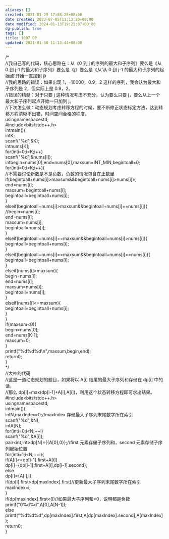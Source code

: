 ```yaml
---
aliases: []
created: 2021-01-29 17:08:28+08:00
date created: 2023-07-05T11:13:20+08:00
date modified: 2024-01-13T19:21:07+08:00
dg-publish: true
tags: []
title: 1007 DP
updated: 2021-01-30 11:13:44+08:00
---
```


/\*  
//我自己写的代码，核心思路在：从《0 到 j 的序列的最大和子序列》要么是《从 0 到 j-1 的最大和子序列》要么是《j》要么是《从‘从 0 到 j-1 的最大和子序列的起始点’开始一直加到 j》  
//我的思路的错误：如果出现 1，-10000，0.9，2 这样的序列，我会认为最大和子序列是 2，但实际上是 0.9，2。  
//错误的精髓：对于只要 j 这种情况考虑不充分，认为要么只要 j，要么从上一个最大和子序列起点开始一只加到 j。  
//下次怎么做：动态规划考虑转移方程的时候，要不断修正状态标定方法，达到转移方程清晰不出错，时间空间合格的程度。  
usingnamespacestd;  
\#include\<bits/stdc++.h\>  
intmain(){  
intK;  
scanf("%d",&K);  
intnums\[K\];  
for(inti=0;i\<K;i++)  
scanf("%d",&nums\[i\]);  
intbegin=nums\[0\],end=nums\[0\],maxsum=INT_MIN,begintoall=0;  
for(inti=0;i\<K;i++){  
//不需要讨论新数是不是负数，负数的情况包含在正数里  
if(begintoall+nums\[i\]\>maxsum&&begintoall+nums\[i\]\>nums\[i\]){  
end=nums\[i\];  
maxsum=begintoall+nums\[i\];  
begintoall=begintoall+nums\[i\];  
}  
elseif(begintoall+nums\[i\]\>maxsum&&begintoall+nums\[i\]==nums\[i\]){  
//begin=nums\[i\];  
end=nums\[i\];  
maxsum=nums\[i\];  
begintoall=nums\[i\];  
}  
elseif(begintoall+nums\[i\]==maxsum&&begintoall+nums\[i\]\>nums\[i\]){  
begintoall=begintoall+nums\[i\];  
}  
elseif(begintoall+nums\[i\]==maxsum&&begintoall+nums\[i\]==nums\[i\]){  
begintoall=begintoall+nums\[i\];  
}  
elseif(nums\[i\]\>maxsum){  
begin=nums\[i\];  
end=nums\[i\];  
maxsum=nums\[i\];  
begintoall=nums\[i\];  
}  
elseif(nums\[i\]\<=maxsum){  
begintoall=begintoall+nums\[i\];  
}  
}  
if(maxsum\<0){  
begin=nums\[0\];  
end=nums\[K-1\];  
maxsum=0;  
}  
printf("%d%d%d\n",maxsum,begin,end);  
return0;  
}  
\*/  
//大神的代码  
//这是一道动态规划的题目，如果将以 A\[i\] 结尾的最大子序列和存储在 dp\[i\] 中的话，  
//那么 dp\[i\]=max(dp\[i-1\]+A\[i\],A\[i\])，利用这个状态转移方程即可求出结果。  
\#include\<bits/stdc++.h\>  
usingnamespacestd;  
intmain(){  
intN,maxIndex=0;//maxIndex 存储最大子序列末尾数字所在索引  
scanf("%d",&N);  
intA\[N\];  
for(inti=0;i\<N;++i)  
scanf("%d",&A\[i\]);  
pair\<int,int\>dp\[N\]={{A\[0\],0}};//first 元素存储子序列和，second 元素存储子序列起始位置  
for(inti=1;i\<N;++i){  
if(A\[i\]\<=dp\[i-1\].first+A\[i\])  
dp\[i\]={dp\[i-1\].first+A\[i\],dp\[i-1\].second};  
else  
dp\[i\]={A\[i\],i};  
if(dp\[i\].first\>dp\[maxIndex\].first)//更新最大子序列末尾数字所在索引  
maxIndex=i;  
}  
if(dp\[maxIndex\].first\<0)//如果最大子序列和\<0，说明都是负数  
printf("0%d%d",A\[0\],A\[N-1\]);  
else  
printf("%d%d%d",dp\[maxIndex\].first,A\[dp\[maxIndex\].second\],A\[maxIndex\]);  
return0;  
}